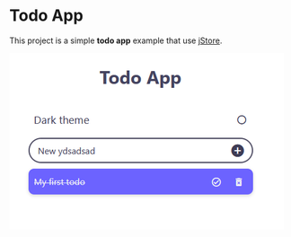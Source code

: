 # Todo App

This project is a simple **todo app** example that use [jStore](https://github.com/J-theta/j-store).

![Preview](preview.png)